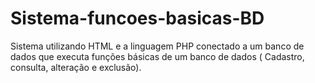 # Sistema-funcoes-basicas-BD
Sistema utilizando HTML e a linguagem PHP conectado a um banco de dados que executa funções básicas de um banco de dados ( Cadastro, consulta, alteração e exclusão).
